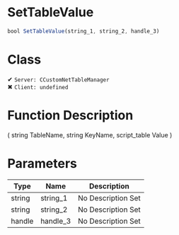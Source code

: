 # SetTableValue
```js
bool SetTableValue(string_1, string_2, handle_3)
```
# Class
✔ `Server: CCustomNetTableManager`  
✖ `Client: undefined`  

# Function Description
( string TableName, string KeyName, script_table Value )
# Parameters
Type|Name|Description
--|--|--
string|string_1|No Description Set
string|string_2|No Description Set
handle|handle_3|No Description Set
